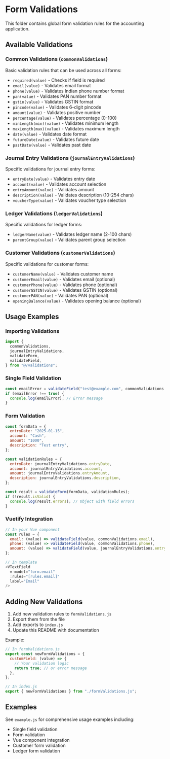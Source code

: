 # Form Validations

This folder contains global form validation rules for the accounting application.

## Available Validations

### Common Validations (`commonValidations`)

Basic validation rules that can be used across all forms:

- `required(value)` - Checks if field is required
- `email(value)` - Validates email format
- `phone(value)` - Validates Indian phone number format
- `pan(value)` - Validates PAN number format
- `gstin(value)` - Validates GSTIN format
- `pincode(value)` - Validates 6-digit pincode
- `amount(value)` - Validates positive number
- `percentage(value)` - Validates percentage (0-100)
- `minLength(min)(value)` - Validates minimum length
- `maxLength(max)(value)` - Validates maximum length
- `date(value)` - Validates date format
- `futureDate(value)` - Validates future date
- `pastDate(value)` - Validates past date

### Journal Entry Validations (`journalEntryValidations`)

Specific validations for journal entry forms:

- `entryDate(value)` - Validates entry date
- `account(value)` - Validates account selection
- `entryAmount(value)` - Validates amount
- `description(value)` - Validates description (10-254 chars)
- `voucherType(value)` - Validates voucher type selection

### Ledger Validations (`ledgerValidations`)

Specific validations for ledger forms:

- `ledgerName(value)` - Validates ledger name (2-100 chars)
- `parentGroup(value)` - Validates parent group selection

### Customer Validations (`customerValidations`)

Specific validations for customer forms:

- `customerName(value)` - Validates customer name
- `customerEmail(value)` - Validates email (optional)
- `customerPhone(value)` - Validates phone (optional)
- `customerGSTIN(value)` - Validates GSTIN (optional)
- `customerPAN(value)` - Validates PAN (optional)
- `openingBalance(value)` - Validates opening balance (optional)

## Usage Examples

### Importing Validations

```javascript
import {
  commonValidations,
  journalEntryValidations,
  validateForm,
  validateField,
} from "@/validations";
```

### Single Field Validation

```javascript
const emailError = validateField("test@example.com", commonValidations.email);
if (emailError !== true) {
  console.log(emailError); // Error message
}
```

### Form Validation

```javascript
const formData = {
  entryDate: "2025-01-15",
  account: "Cash",
  amount: "1000",
  description: "Test entry",
};

const validationRules = {
  entryDate: journalEntryValidations.entryDate,
  account: journalEntryValidations.account,
  amount: journalEntryValidations.entryAmount,
  description: journalEntryValidations.description,
};

const result = validateForm(formData, validationRules);
if (!result.isValid) {
  console.log(result.errors); // Object with field errors
}
```

### Vuetify Integration

```javascript
// In your Vue component
const rules = {
  email: (value) => validateField(value, commonValidations.email),
  phone: (value) => validateField(value, commonValidations.phone),
  amount: (value) => validateField(value, journalEntryValidations.entryAmount)
};

// In template
<VTextField
  v-model="form.email"
  :rules="[rules.email]"
  label="Email"
/>
```

## Adding New Validations

1. Add new validation rules to `formValidations.js`
2. Export them from the file
3. Add exports to `index.js`
4. Update this README with documentation

Example:

```javascript
// In formValidations.js
export const newFormValidations = {
  customField: (value) => {
    // Your validation logic
    return true; // or error message
  },
};

// In index.js
export { newFormValidations } from "./formValidations.js";
```

## Examples

See `example.js` for comprehensive usage examples including:

- Single field validation
- Form validation
- Vue component integration
- Customer form validation
- Ledger form validation
